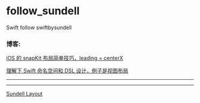 # follow_sundell
Swift follow swiftbysundell


### 博客:

[iOS 的 snapKit 布局简单技巧，leading = centerX](https://segmentfault.com/a/1190000022538878)


[理解下 Swift 命名空间和 DSL 设计，例子是视图布局](https://juejin.im/post/5eae5d59e51d4526667323fd)



<hr>


<hr>

[Sundell Layout](https://www.swiftbysundell.com/articles/building-dsls-in-swift/)